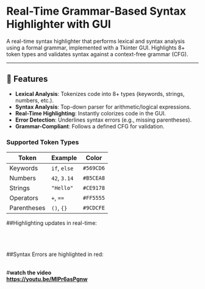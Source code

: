 # Real-Time Grammar-Based Syntax Highlighter with GUI


A real-time syntax highlighter that performs lexical and syntax analysis using a formal grammar, implemented with a Tkinter GUI. Highlights 8+ token types and validates syntax against a context-free grammar (CFG).

---

## 📌 Features
- **Lexical Analysis**: Tokenizes code into 8+ types (keywords, strings, numbers, etc.).
- **Syntax Analysis**: Top-down parser for arithmetic/logical expressions.
- **Real-Time Highlighting**: Instantly colorizes code in the GUI.
- **Error Detection**: Underlines syntax errors (e.g., missing parentheses).
- **Grammar-Compliant**: Follows a defined CFG for validation.

### Supported Token Types
| Token        | Example      | Color       |
|--------------|--------------|-------------|
| Keywords     | `if`, `else` | `#569CD6`   |
| Numbers      | `42`, `3.14` | `#B5CEA8`   |
| Strings      | `"Hello"`    | `#CE9178`   |
| Operators    | `+`, `==`    | `#FF5555`   |
| Parentheses  | `()`, `{}`   | `#9CDCFE`   |



##Highlighting updates in real-time:<br><br>

<br><br>
##Syntax Errors are highlighted in red:<br><br>


#<b>watch the video<b><br>
https://youtu.be/MlPr6asPgnw<br><br>





